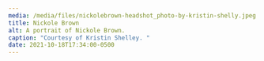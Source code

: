 ```yaml
---
media: /media/files/nickolebrown-headshot_photo-by-kristin-shelly.jpeg
title: Nickole Brown
alt: A portrait of Nickole Brown.
caption: "Courtesy of Kristin Shelley. "
date: 2021-10-18T17:34:00-0500
---
```

